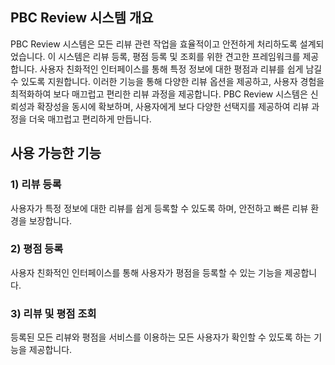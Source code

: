 ## PBC Review 시스템 개요
PBC Review 시스템은 모든 리뷰 관련 작업을 효율적이고 안전하게 처리하도록 설계되었습니다. 이 시스템은 리뷰 등록, 평점 등록 및 조회를 위한 견고한 프레임워크를 제공합니다. 사용자 친화적인 인터페이스를 통해 특정 정보에 대한 평점과 리뷰를 쉽게 남길 수 있도록 지원합니다. 이러한 기능을 통해 다양한 리뷰 옵션을 제공하고, 사용자 경험을 최적화하여 보다 매끄럽고 편리한 리뷰 과정을 제공합니다. PBC Review 시스템은 신뢰성과 확장성을 동시에 확보하며, 사용자에게 보다 다양한 선택지를 제공하여 리뷰 과정을 더욱 매끄럽고 편리하게 만듭니다.

## 사용 가능한 기능
### 1) 리뷰 등록 <br>
  사용자가 특정 정보에 대한 리뷰를 쉽게 등록할 수 있도록 하며, 안전하고 빠른 리뷰 환경을 보장합니다.

### 2) 평점 등록 <br>
  사용자 친화적인 인터페이스를 통해 사용자가 평점을 등록할 수 있는 기능을 제공합니다.

### 3) 리뷰 및 평점 조회 <br>
  등록된 모든 리뷰와 평점을 서비스를 이용하는 모든 사용자가 확인할 수 있도록 하는 기능을 제공합니다.
